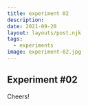 ```yaml
---
title: experiment 02
description:
date: 2021-09-20
layout: layouts/post.njk
tags:
  - experiments
image: experiment-02.jpg
---
```

## Experiment #02

Cheers!
